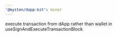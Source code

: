 ```yaml
---
'@mysten/dapp-kit': minor
---
```


execute transaction from dApp rather than wallet in useSignAndExecuteTransactionBlock
